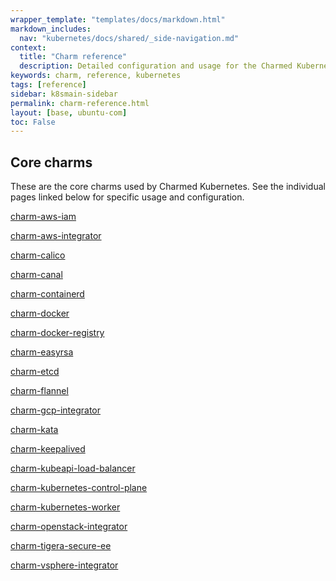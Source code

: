 ```yaml
---
wrapper_template: "templates/docs/markdown.html"
markdown_includes:
  nav: "kubernetes/docs/shared/_side-navigation.md"
context:
  title: "Charm reference"
  description: Detailed configuration and usage for the Charmed Kubernetes charms
keywords: charm, reference, kubernetes
tags: [reference]
sidebar: k8smain-sidebar
permalink: charm-reference.html
layout: [base, ubuntu-com]
toc: False
---
```


## Core charms

These are the core charms used by Charmed Kubernetes. See the individual pages
linked below for specific usage and configuration.


[charm-aws-iam](/kubernetes/docs/charm-aws-iam)

[charm-aws-integrator](/kubernetes/docs/charm-aws-integrator)

[charm-calico](/kubernetes/docs/charm-calico)

[charm-canal](/kubernetes/docs/charm-canal)

[charm-containerd](/kubernetes/docs/charm-containerd)

[charm-docker](/kubernetes/docs/charm-docker)

[charm-docker-registry](/kubernetes/docs/charm-docker-registry)

[charm-easyrsa](/kubernetes/docs/charm-easyrsa)

[charm-etcd](/kubernetes/docs/charm-etcd)

[charm-flannel](/kubernetes/docs/charm-flannel)

[charm-gcp-integrator](/kubernetes/docs/charm-gcp-integrator)

[charm-kata](/kubernetes/docs/charm-kata)

[charm-keepalived](/kubernetes/docs/charm-keepalived)

[charm-kubeapi-load-balancer](/kubernetes/docs/charm-kubeapi-load-balancer)

[charm-kubernetes-control-plane](/kubernetes/docs/charm-kubernetes-control-plane)

[charm-kubernetes-worker](/kubernetes/docs/charm-kubernetes-worker)

[charm-openstack-integrator](/kubernetes/docs/charm-openstack-integrator)

[charm-tigera-secure-ee](/kubernetes/docs/charm-tigera-secure-ee)

[charm-vsphere-integrator](/kubernetes/docs/charm-vsphere-integrator)



<!-- LINKS -->
[aws-integrator]: /kubernetes/docs/aws-integration
[gcp-integrator]: /kubernetes/docs/gcp-integration
[openstack-integrator]: /kubernetes/docs/openstack-integration
[kubernetes-control-plane]: /kubernetes/docs/charm-kubernetes-control-plane
[kubernetes-worker]: /kubernetes/docs/charm-kubernetes-worker
[kubernetes-worker-a]: /kubernetes/docs/charm-kubernetes-worker-a
[kubernetes-worker-b]: /kubernetes/docs/charm-kubernetes-worker-b
[kubernetes-worker-c]: /kubernetes/docs/charm-kubernetes-worker-c
[kubeapi-load-balancer]: /kubernetes/docs/charm-kubeapi-load-balancer
[etcd]: /kubernetes/docs/charm-etcd
[cni]: /kubernetes/docs/cni-overview
